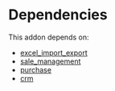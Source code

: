 # Dependencies

This addon depends on:

- [excel_import_export](https://github.com/bringout/oca-technical)
- [sale_management](https://github.com/bringout/oca-ocb-sale)
- [purchase](https://github.com/bringout/oca-ocb-core)
- [crm](https://github.com/bringout/oca-ocb-crm)

